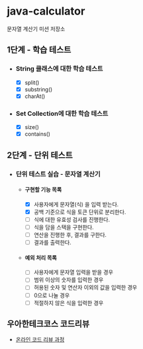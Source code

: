 # java-calculator
문자열 계산기 미션 저장소

## 1단계 - 학습 테스트

- ### String 클래스에 대한 학습 테스트

  - [x] split()
  - [x] substring()
  - [x] charAt()

- ### Set Collection에 대한 학습 테스트
  - [x] size()
  - [x] contains()

## 2단계 - 단위 테스트

- ### 단위 테스트 실습 - 문자열 계산기
  - #### 구현할 기능 목록
    - [x] 사용자에게 문자열(식) 을 입력 받는다.
    - [x] 공백 기준으로 식을 토큰 단위로 분리한다.
    - [ ] 식에 대한 유효성 검사를 진행한다.
    - [ ] 식을 담을 스택을 구현한다.
    - [ ] 연산을 진행한 후, 결과를 구한다.
    - [ ] 결과를 출력한다.
    
  - #### 예외 처리 목록
    - [ ] 사용자에게 문자열 입력을 받을 경우
    - [ ] 범위 이상의 숫자를 입력한 경우
    - [ ] 허용된 숫자 및 연산자 이외의 값을 입력한 경우
    - [ ] 0으로 나눌 경우
    - [ ] 적절하지 않은 식을 입력한 경우

## 우아한테크코스 코드리뷰

* [온라인 코드 리뷰 과정](https://github.com/woowacourse/woowacourse-docs/blob/master/maincourse/README.md)
